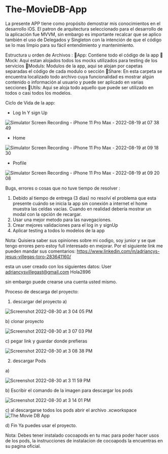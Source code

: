 # The-MovieDB-App


La presente APP tiene como propósito demostrar mis conocimientos en el desarrollo iOS.
El patron de arquitectura seleccionado para el desarrollo de la aplicación fue MVVM, sin embargo es importante recalcar que se aplico también el uso de Delegados y Singleton con la intención de que el código se lo mas limpio para su fácil entendimiento y mantenimiento. 

Estructura u orden de Archivos :
📁App: Contiene todo el código de la app
	📁Mock: Aqui estan alojados todos los mocks utilizados para testing de los servicios
	📁Moduls: Modulos de la app, aqui se alojan por capetas separadas el código de cada modulo o sección
	📁Share: En esta carpeta se encuentra localizado todo archivo cuya funcionalidad es mostrar algún contenido o información al usuario y puede ser aplicado en varias secciones
	📁Utils: Aqui se aloja todo aquello que puede ser utilizado en todos o casi todos los modelos.
	

Ciclo de Vida de la app:

* Log In Y sign Up

![Simulator Screen Recording - iPhone 11 Pro Max - 2022-08-19 at 07 38 49](https://user-images.githubusercontent.com/81894293/185625887-24393908-d49c-4c2d-a8f1-6cdb752c2349.gif)



* Home

![Simulator Screen Recording - iPhone 11 Pro Max - 2022-08-19 at 09 18 30](https://user-images.githubusercontent.com/81894293/185627270-7abbb70a-ce23-4467-a47f-0f3912ad0dce.gif)


* Profile

![Simulator Screen Recording - iPhone 11 Pro Max - 2022-08-19 at 09 20 08](https://user-images.githubusercontent.com/81894293/185627618-63ad2f23-db49-4796-8757-7b9b6cb20f6b.gif)



Bugs, errores o cosas que no tuve tiempo de resolver :

1. Debido al tiempo de entrega (3 dias) no resolví el problema que esta presente cuándo se inicia la app sin conexión  a internet el home muestra las celdas vacías. Cuando en realidad debería mostrar un modal con la opción de recargar.
2. Usar una mejor metodo para las navegaciones.
3. Crear mejores validaciones para el log in y signUp 
4. Aplicar testing a todos lo modelos de la app

Nota: Quisiera saber sus opiniones sobre mi codigo, soy junior y se que tengo errores pero estoy full interesado en mejorar. 
Por el siguiente link me pueden mandar sus comentarios: https://www.linkedin.com/in/adriancys-jesus-villegas-toro-283641160/

esta un user creado con los siguientes datos:
User adriancysvillegast@gmail.com
Hola2896

sin embargo puede crearse una cuenta usted mismo.

Proceso de descarga del proyecto:

1) descargar del proyecto
a)

![Screenshot 2022-08-30 at 3 04 05 PM](https://user-images.githubusercontent.com/81894293/187521608-e6de0e2a-da39-4dee-849a-c0ddc4ee2044.png)

b) clonar proyecto

![Screenshot 2022-08-30 at 3 07 03 PM](https://user-images.githubusercontent.com/81894293/187522050-e12e9916-158f-4d59-ba9c-26f8e9d954e6.png)

c) pegar link y guardar donde prefieras

![Screenshot 2022-08-30 at 3 08 38 PM](https://user-images.githubusercontent.com/81894293/187522748-91265dd0-e232-4f9e-83e3-9c734d08f4de.png)

2) descargar Pods

a)

![Screenshot 2022-08-30 at 3 11 59 PM](https://user-images.githubusercontent.com/81894293/187523597-e73001e3-f7a6-4918-b1db-143e937f2dab.png)

b) Escribir el comando de la imagen para descargar los pods 

![Screenshot 2022-08-30 at 3 14 01 PM](https://user-images.githubusercontent.com/81894293/187523786-3ceed6fa-bac3-47fc-ac99-d220de143796.png)

c) al descargarse todos los pods abrir el archivo .xcworkspace
![The Movie DB App](https://user-images.githubusercontent.com/81894293/187523930-988bef2d-0992-43a9-a22e-75ef754f8178.png)

d) Fin Ya puedes usar el proyecto.

Nota: Debes tener instalado cocoapods en tu mac para poder hacer usos de los pods, la instrucciones de instalacion de cocoapods la encuentras en su pagina oficial.


